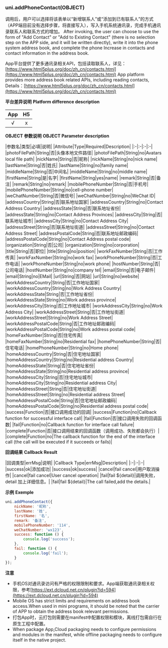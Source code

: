 ### uni.addPhoneContact(OBJECT)
调用后，用户可以选择将该表单以“新增联系人”或“添加到已有联系人”的方式（APP端目前没有选择步骤，将直接写入），写入手机系统通讯录，完成手机通讯录联系人和联系方式的增加。
After invoking, the user can choose to use the form of "Add Contact" or "Add to Existing Contact" (there is no selection step on the APP side, and it will be written directly), write it into the phone system address book, and complete the phone Increase in contacts and contact information in the address book.

App平台提供了更多通讯录相关API，包括读取联系人，详见：[https://www.html5plus.org/doc/zh_cn/contacts.html](https://www.html5plus.org/doc/zh_cn/contacts.html)
App platform provides more address book related APIs, including reading contacts, Details：[https://www.html5plus.org/doc/zh_cn/contacts.html](https://www.html5plus.org/doc/zh_cn/contacts.html)

**平台差异说明**
**Platform difference description**

|App|H5|
|:-:|:-:|
|√|x|

**OBJECT 参数说明**
**OBJECT Parameter description**

|参数名|类型|必填|说明|
|Attribute|Type|Required|Description|
|:-|:-|:-|:-|
|photoFilePath|String|否|头像本地文件路径|
|photoFilePath|String|no|Avatars local file path|
|nickName|String|否|昵称|
|nickName|String|no|nick name|
|lastName|String|否|姓氏|
|lastName|String|no|family name|
|middleName|String|否|中间名|
|middleName|String|no|middle name|
|firstName|String|是|名字|
|firstName|String|yes|name|
|remark|String|否|备注|
|remark|String|no|remark|
|mobilePhoneNumber|String|否|手机号|
|mobilePhoneNumber|String|no|cell-phone number|
|weChatNumber|String|否|微信号|
|weChatNumber|String|no|WeChat ID|
|addressCountry|String|否|联系地址国家|
|addressCountry|String|no|Contact Address Country|
|addressState|String|否|联系地址省份|
|addressState|String|no|Contact Address Provinces|
|addressCity|String|否|联系地址城市|
|addressCity|String|no|Contact Address City|
|addressStreet|String|否|联系地址街道|
|addressStreet|String|no|Contact Address Street|
|addressPostalCode|String|否|联系地址邮政编码|
|addressPostalCode|String|no|Contact Address postal code|
|organization|String|否|公司|
|organization|String|no|corporation|
|title|String|否|职位|
|title|String|no|position|
|workFaxNumber|String|否|工作传真|
|workFaxNumber|String|no|work fax|
|workPhoneNumber|String|否|工作电话|
|workPhoneNumber|String|no|work phone|
|hostNumber|String|否|公司电话|
|hostNumber|String|no|company tel|
|email|String|否|电子邮件|
|email|String|no|EMail|
|url|String|否|网站|
|url|String|no|website|
|workAddressCountry|String|否|工作地址国家|
|workAddressCountry|String|no|Work Address Country|
|workAddressState|String|否|工作地址省份|
|workAddressState|String|no|Work address province|
|workAddressCity|String|否|工作地址城市|
|workAddressCity|String|no|Work Address City|
|workAddressStreet|String|否|工作地址街道|
|workAddressStreet|String|no|Work Address Street|
|workAddressPostalCode|String|否|工作地址邮政编码|
|workAddressPostalCode|String|no|Work address postal code|
|homeFaxNumber|String|否|住宅传真|
|homeFaxNumber|String|no|Residential fax|
|homePhoneNumber|String|否|住宅电话|
|homePhoneNumber|String|no|Home phone|
|homeAddressCountry|String|否|住宅地址国家|
|homeAddressCountry|String|no|Residential address Country|
|homeAddressState|String|否|住宅地址省份|
|homeAddressState|String|no|Residential address province|
|homeAddressCity|String|否|住宅地址城市|
|homeAddressCity|String|no|Residential address City|
|homeAddressStreet|String|否|住宅地址街道|
|homeAddressStreet|String|no|Residential address Street|
|homeAddressPostalCode|String|否|住宅地址邮政编码|
|homeAddressPostalCode|String|no|Residential address postal code|
|success|Function|否|接口调用成功的回调|
|success|Function|no|Callback function for successful interface call|
|fail|Function|否|接口调用失败的回调函数|
|fail|Function|no|Callback function for interface call failure|
|complete|Function|否|接口调用结束的回调函数（调用成功、失败都会执行）|
|complete|Function|no|The callback function for the end of the interface call (the call will be executed if it succeeds or fails)|

**回调结果**
**Callback Result**

|回调类型|errMsg|说明|
|Callback Type|errMsg|Description|
|:-|:-|:-|
|success|ok|添加成功|
|success|ok|success|
|cancel|fail cancel|用户取消操作|
|cancel|fail cancel|User cancel operation|
|fail|fail ${detail}|调用失败，detail 加上详细信息。|
|fail|fail ${detail}|The call failed,add the details.|

**示例**
**Exemple**

```javascript
uni.addPhoneContact({
	nickName: '昵称',
	lastName: '姓',
	firstName: '名',
	remark: '备注',
	mobilePhoneNumber: '114',
	weChatNumber: 'wx123',
	success: function () {
		console.log('success');
	},
	fail: function () {
		console.log('fail');
	}
});
```

**注意**

- 手机OS对通讯录访问有严格的权限限制和要求。App端获取通讯录相关权限，参考[https://ext.dcloud.net.cn/plugin?id=594](https://ext.dcloud.net.cn/plugin?id=594)
- Mobile OS has strict limits and requirements on address book access.When used in mini programs, it should be noted that the carrier of APP to obtain the address book relevant permissions.
- 打包App时，云打包则需要在manifest中配置权限和模块，离线打包需自行在原生工程中配置。
- When package App,Cloud packaging needs to configure permissions and modules in the manifest, while offline packaging needs to configure itself in the native project.
